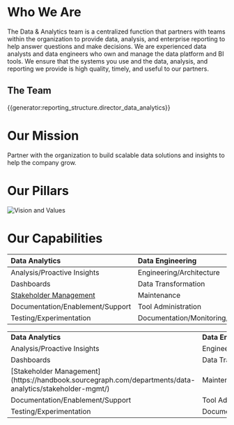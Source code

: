 # **Who We Are**

The Data & Analytics team is a centralized function that partners with teams within the organization to provide data, analysis, and enterprise reporting to help answer questions and make decisions. We are experienced data analysts and data engineers who own and manage the data platform and BI tools. We ensure that the systems you use and the data, analysis, and reporting we provide is high quality, timely, and useful to our partners.

## The Team

{{generator:reporting_structure.director_data_analytics}}

# **Our Mission**

Partner with the organization to build scalable data solutions and insights to help the company grow.

# **Our Pillars**

![Vision and Values](https://storage.googleapis.com/sourcegraph-assets/Data%20And%20Analytics%20Vision%20and%20Values.png)

# **Our Capabilities**

| <strong>Data Analytics</strong>                                                                        | <strong>Data Engineering</strong> |
| :----------------------------------------------------------------------------------------------------- | :-------------------------------- |
| Analysis/Proactive Insights                                                                            | Engineering/Architecture          |
| Dashboards                                                                                             | Data Transformation               |
| [Stakeholder Management](https://handbook.sourcegraph.com/departments/data-analytics/stakeholder-mgmt) | Maintenance                       |
| Documentation/Enablement/Support                                                                       | Tool Administration               |
| Testing/Experimentation                                                                                | Documentation/Monitoring/Alerts   |

<table>
  <tr>
   <td><strong>Data Analytics</strong>
   </td>
   <td><strong>Data Engineering</strong>
   </td>
  </tr>
  <tr>
   <td>Analysis/Proactive Insights
   </td>
   <td>Engineering/Architecture
   </td>
  </tr>
  <tr>
   <td>Dashboards
   </td>
   <td>Data Transformation
   </td>
  </tr>
  <tr>
   <td> [Stakeholder Management](https://handbook.sourcegraph.com/departments/data-analytics/stakeholder-mgmt/)
   </td>
   <td>Maintenance
   </td>
  </tr>
  <tr>
   <td>Documentation/Enablement/Support
   </td>
   <td>Tool Administration
   </td>
  </tr>
  <tr>
   <td>Testing/Experimentation
   </td>
   <td>Documentation/Monitoring/Alerts
   </td>
  </tr>
</table>
